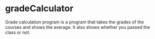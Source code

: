 # gradeCalculator

Grade calculation program is a program that takes the grades of the courses and shows the average. It also shows whether you passed the class or not.
